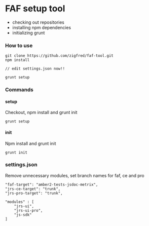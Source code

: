 # FAF setup tool

- checking out repositories
- installing npm dependencies
- initializing grunt 


### How to use

```
git clone https://github.com/zigfred/faf-tool.git
npm install

// edit settings.json now!!

grunt setup
```

### Commands
#### setup
Checkout, npm install and grunt init
```
grunt setup
```

#### init
Npm install and grunt init
```
grunt init
```

### settings.json
Remove unnecessary modules, set branch names for faf, ce and pro
```
"faf-target": "amber2-tests-jsdoc-metrix",
"jrs-ce-target": "trunk",
"jrs-pro-target": "trunk",

"modules" : [
    "jrs-ui",
    "jrs-ui-pro",
    "js-sdk"
]
```